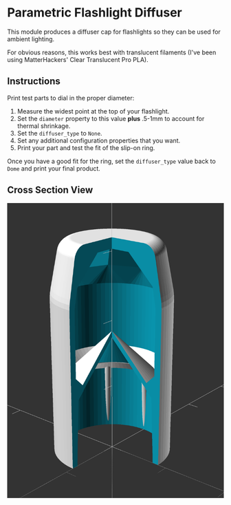 # Parametric Flashlight Diffuser

This module produces a diffuser cap for flashlights so they can be used for ambient lighting.

For obvious reasons, this works best with translucent filaments (I've been using MatterHackers' Clear Translucent Pro PLA).

## Instructions

Print test parts to dial in the proper diameter:

1. Measure the widest point at the top of your flashlight.
2. Set the `diameter` property to this value **plus** .5-1mm to
   account for thermal shrinkage.
3. Set the `diffuser_type` to `None`.
4. Set any additional configuration properties that you want.
5. Print your part and test the fit of the slip-on ring.

Once you have a good fit for the ring, set the `diffuser_type` value back to `Dome` and print your final product.

## Cross Section View

![Cross Section](flashlight_diffuser_cross_section.png)
